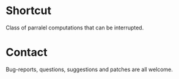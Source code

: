 
Shortcut
========

Class of parralel computations that can be interrupted.

Contact
=======

Bug-reports, questions, suggestions and patches are all welcome.

